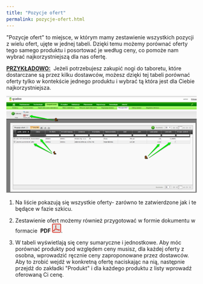 ```yaml
---
title: "Pozycje ofert"
permalink: pozycje-ofert.html
---
```

"Pozycje ofert" to miejsce, w którym mamy zestawienie wszystkich pozycji z wielu ofert, ujęte w jednej tabeli. Dzięki temu możemy porównać oferty tego samego produktu i posortować je według ceny, co&nbsp;pomoże nam wybrać najkorzystniejszą dla nas ofertę. 

<u style="font-weight:bold">
                        PRZYKŁADOWO:</u> &nbsp;Jeżeli potrzebujesz zakupić nogi do taboretu, które dostarczane są przez kilku dostawców, możesz dzięki tej tabeli porównać oferty tylko w kontekście jednego produktu i wybrać tą która jest dla Ciebie najkorzystniejsza.&nbsp;

 ![](/images/Zaopatrzenie-%20Pozycje%20ofert.png)
1. Na liście pokazują się wszystkie oferty- zarówno te zatwierdzone jak i te będące w fazie szkicu.&nbsp;

2. Zestawienie ofert możemy również przygotować w formie dokumentu w formacie&nbsp; **PDF&nbsp;**![](/images/PDF.png).

3. W tabeli wyświetlają się ceny sumaryczne i jednostkowe. Aby móc porównać produkty pod względem ceny musisz, dla każdej oferty z osobna, wprowadzić ręcznie ceny zaproponowane przez dostawców. Aby to zrobić wejdź w konkretną ofertę naciskając na nią, następnie przejdź do zakładki "Produkt" i dla każdego produktu z listy wprowadź oferowaną Ci cenę.&nbsp;

